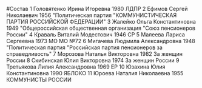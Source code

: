 #Состав
1 Головятенко Ирина Игоревна 1980 ЛДПР
2 Ефимов Сергей Николаевич 1956 \"Политическая партия \"КОММУНИСТИЧЕСКАЯ ПАРТИЯ РОССИЙСКОЙ ФЕДЕРАЦИИ\"
3 Жалейко Ольга Константиновна 1949 \"Общероссийская общественная организация \"Союз пенсионеров России\"
4 Краваль Виталий Модестович 1946 СР
5 Малеева Лариса Сергеевна 1973 МО МО №72
6 Мигачева Людмила Александровна 1948 \"Политическая партия \"Российская партия пенсионеров за справедливость\"
7 Морозова Наталья Викторовна 1982 За женщин России
8 Скибинская Юлия Викторовна 1974 За женщин России
9 Третьякова Лилия Александровна 1969 ЕР
10 Юзахина Юлия Константиновна 1990 ЯБЛОКО
11 Юроева Наталия Николаевна 1955 КОММУНИСТЫ РОССИИ
